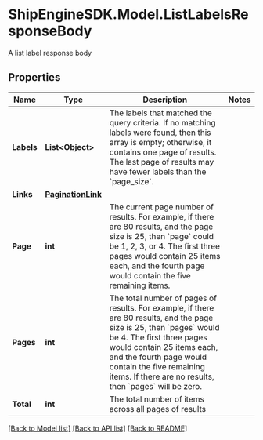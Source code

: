 # ShipEngineSDK.Model.ListLabelsResponseBody
A list label response body

## Properties

Name | Type | Description | Notes
------------ | ------------- | ------------- | -------------
**Labels** | **List&lt;Object&gt;** | The labels that matched the query criteria.  If no matching labels were found, then this array is empty; otherwise, it contains one page of results.  The last page of results may have fewer labels than the &#x60;page_size&#x60;.  | 
**Links** | [**PaginationLink**](PaginationLink.md) |  | 
**Page** | **int** | The current page number of results.  For example, if there are 80 results, and the page size is 25, then &#x60;page&#x60; could be 1, 2, 3, or 4.  The first three pages would contain 25 items each, and the fourth page would contain the five remaining items. | 
**Pages** | **int** | The total number of pages of results.  For example, if there are 80 results, and the page size is 25, then &#x60;pages&#x60; would be 4.  The first three pages would contain 25 items each, and the fourth page would contain the five remaining items.  If there are no results, then &#x60;pages&#x60; will be zero. | 
**Total** | **int** | The total number of items across all pages of results | 

[[Back to Model list]](../../README.md#documentation-for-models) [[Back to API list]](../../README.md#documentation-for-api-endpoints) [[Back to README]](../../README.md)

